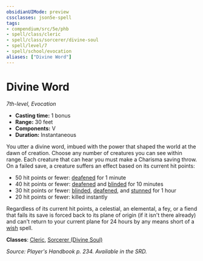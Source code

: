 ```yaml
---
obsidianUIMode: preview
cssclasses: json5e-spell
tags:
- compendium/src/5e/phb
- spell/class/cleric
- spell/class/sorcerer/divine-soul
- spell/level/7
- spell/school/evocation
aliases: ["Divine Word"]
---
```

# Divine Word
*7th-level, Evocation*  

- **Casting time:** 1 bonus
- **Range:** 30 feet
- **Components:** V
- **Duration:** Instantaneous

You utter a divine word, imbued with the power that shaped the world at the dawn of creation. Choose any number of creatures you can see within range. Each creature that can hear you must make a Charisma saving throw. On a failed save, a creature suffers an effect based on its current hit points:

- 50 hit points or fewer: [deafened](z_compendium/rules/conditions.md#deafened) for 1 minute  
- 40 hit points or fewer: [deafened](z_compendium/rules/conditions.md#deafened) and [blinded](z_compendium/rules/conditions.md#blinded) for 10 minutes  
- 30 hit points or fewer: [blinded](z_compendium/rules/conditions.md#blinded), [deafened](z_compendium/rules/conditions.md#deafened), and [stunned](z_compendium/rules/conditions.md#stunned) for 1 hour  
- 20 hit points or fewer: killed instantly  

Regardless of its current hit points, a celestial, an elemental, a fey, or a fiend that fails its save is forced back to its plane of origin (if it isn't there already) and can't return to your current plane for 24 hours by any means short of a [wish](z_compendium/spells/wish.md) spell.

**Classes**: [Cleric](z_compendium/classes/cleric.md), [Sorcerer (Divine Soul)](z_compendium/classes/sorcerer-divine-soul-xge.md)

*Source: Player's Handbook p. 234. Available in the SRD.*